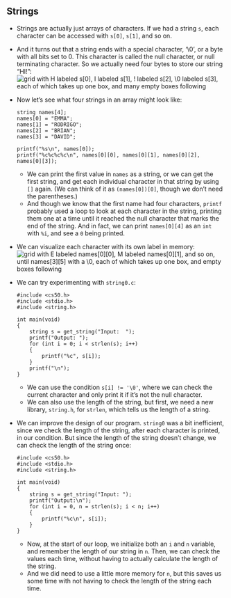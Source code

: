 ## Strings

- Strings are actually just arrays of characters. If we had a string `s`, each character can be accessed with `s[0]`, `s[1]`, and so on.
- And it turns out that a string ends with a special character, ‘\\0’, or a byte with all bits set to 0. This character is called the null character, or null terminating character. So we actually need four bytes to store our string “HI!”:  
  ![grid with H labeled s[0], I labeled s[1], ! labeled s[2], \0 labeled s[3], each of which takes up one box, and many empty boxes following](https://cs50.harvard.edu/x/2020/notes/2/memory_with_string.png)
- Now let’s see what four strings in an array might look like:

      string names[4];
      names[0] = "EMMA";
      names[1] = "RODRIGO";
      names[2] = "BRIAN";
      names[3] = "DAVID";

      printf("%s\n", names[0]);
      printf("%c%c%c%c\n", names[0][0], names[0][1], names[0][2], names[0][3]);

  - We can print the first value in `names` as a string, or we can get the first string, and get each individual character in that string by using `[]` again. (We can think of it as `(names[0])[0]`, though we don’t need the parentheses.)
  - And though we know that the first name had four characters, `printf` probably used a loop to look at each character in the string, printing them one at a time until it reached the null character that marks the end of the string. And in fact, we can print `names[0][4]` as an `int` with `%i`, and see a `0` being printed.

- We can visualize each character with its own label in memory:  
  ![grid with E labeled names[0][0], M labeled names[0][1], and so on, until names[3][5] with a \0, each of which takes up one box, and empty boxes following](https://cs50.harvard.edu/x/2020/notes/2/memory_with_string_array.png)
- We can try experimenting with `string0.c`:

      #include <cs50.h>
      #include <stdio.h>
      #include <string.h>

      int main(void)
      {
          string s = get_string("Input:  ");
          printf("Output: ");
          for (int i = 0; i < strlen(s); i++)
          {
              printf("%c", s[i]);
          }
          printf("\n");
      }

  - We can use the condition `s[i] != '\0'`, where we can check the current character and only print it if it’s not the null character.
  - We can also use the length of the string, but first, we need a new library, `string.h`, for `strlen`, which tells us the length of a string.

- We can improve the design of our program. `string0` was a bit inefficient, since we check the length of the string, after each character is printed, in our condition. But since the length of the string doesn’t change, we can check the length of the string once:

      #include <cs50.h>
      #include <stdio.h>
      #include <string.h>

      int main(void)
      {
          string s = get_string("Input: ");
          printf("Output:\n");
          for (int i = 0, n = strlen(s); i < n; i++)
          {
              printf("%c\n", s[i]);
          }
      }

  - Now, at the start of our loop, we initialize both an `i` and `n` variable, and remember the length of our string in `n`. Then, we can check the values each time, without having to actually calculate the length of the string.
  - And we did need to use a little more memory for `n`, but this saves us some time with not having to check the length of the string each time.
